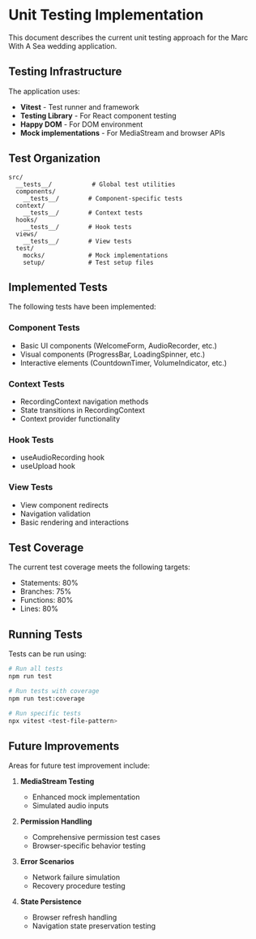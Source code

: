 # Unit Testing Implementation

This document describes the current unit testing approach for the Marc With A Sea wedding application.

## Testing Infrastructure

The application uses:
- **Vitest** - Test runner and framework
- **Testing Library** - For React component testing
- **Happy DOM** - For DOM environment
- **Mock implementations** - For MediaStream and browser APIs

## Test Organization

```
src/
  __tests__/           # Global test utilities
  components/
    __tests__/        # Component-specific tests
  context/
    __tests__/        # Context tests
  hooks/
    __tests__/        # Hook tests
  views/
    __tests__/        # View tests
  test/
    mocks/            # Mock implementations
    setup/            # Test setup files
```

## Implemented Tests

The following tests have been implemented:

### Component Tests
- Basic UI components (WelcomeForm, AudioRecorder, etc.)
- Visual components (ProgressBar, LoadingSpinner, etc.)
- Interactive elements (CountdownTimer, VolumeIndicator, etc.)

### Context Tests
- RecordingContext navigation methods
- State transitions in RecordingContext
- Context provider functionality

### Hook Tests
- useAudioRecording hook
- useUpload hook

### View Tests
- View component redirects
- Navigation validation
- Basic rendering and interactions

## Test Coverage

The current test coverage meets the following targets:
- Statements: 80%
- Branches: 75%
- Functions: 80%
- Lines: 80%

## Running Tests

Tests can be run using:

```bash
# Run all tests
npm run test

# Run tests with coverage
npm run test:coverage

# Run specific tests
npx vitest <test-file-pattern>
```

## Future Improvements

Areas for future test improvement include:

1. **MediaStream Testing**
   - Enhanced mock implementation
   - Simulated audio inputs

2. **Permission Handling**
   - Comprehensive permission test cases
   - Browser-specific behavior testing

3. **Error Scenarios**
   - Network failure simulation
   - Recovery procedure testing

4. **State Persistence**
   - Browser refresh handling
   - Navigation state preservation testing